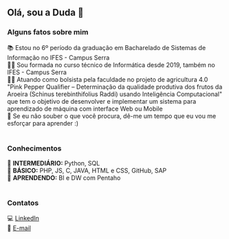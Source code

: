 ## Olá, sou a Duda 👋

### Alguns fatos sobre mim
📚 Estou no 6º período da graduação em Bacharelado de Sistemas de Informação no IFES - Campus Serra<br>
👩‍🎓 Sou formada no curso técnico de Informática desde 2019, também no IFES - Campus Serra<br>
👩‍🔬 Atuando como bolsista pela faculdade no projeto de agricultura 4.0 "Pink Pepper Qualifier – Determinação da qualidade produtiva dos frutos
da Aroeira (Schinus terebinthifolius Raddi) usando Inteligência Computacional" que tem o objetivo de desenvolver e implementar um sistema para aprendizado de máquina com interface Web ou Mobile<br>
🤝 Se eu não souber o que você procura, dê-me um tempo que eu vou me esforçar para aprender :)<br><br>

### Conhecimentos
📌 **INTERMEDIÁRIO:** Python, SQL<br>
📌 **BÁSICO:** PHP, JS, C, JAVA, HTML e CSS, GitHub, SAP<br>
📌 **APRENDENDO:** BI e DW com Pentaho<br><br>

### Contatos
💻 [LinkedIn](https://www.linkedin.com/in/eduardarsimoes)<br>
📧 [E-mail](mailto:eduardarsimoes@agmail.com?subject=[GitHub]%20Acabei%20de%20ver%20o%20seu%20perfil)<br>
